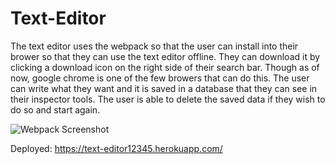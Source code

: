 # Text-Editor

The text editor uses the webpack so that the user can install into their brower so that they can use the text editor offline. They can download it by clicking a download icon on the right side of their search bar. Though as of now, google chrome is one of the few browers that can do this. The user can write what they want and it is saved in a database that they can see in their inspector tools. The user is able to delete the saved data if they wish to do so and start again. 

![Webpack Screenshot](https://user-images.githubusercontent.com/107017473/199166666-b2c67268-e244-4c4e-9fd0-fca515a1533b.png)

Deployed: https://text-editor12345.herokuapp.com/

